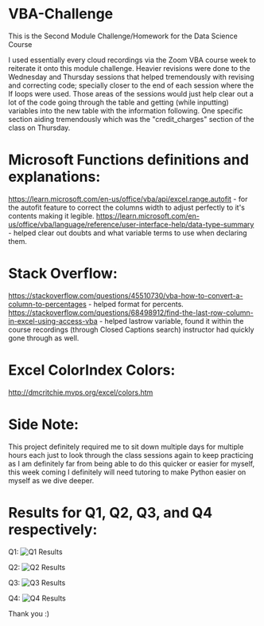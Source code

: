 # VBA-Challenge
This is the Second Module Challenge/Homework for the Data Science Course

I used essentially every cloud recordings via the Zoom VBA course week to reiterate it onto this module challenge. Heavier revisions were done to the Wednesday and Thursday sessions that helped tremendously with revising and correcting code; specially closer to the end of each session where the If loops were used. Those areas of the sessions would just help clear out a lot of the code going through the table and getting (while inputting) variables into the new table with the information following. One specific section aiding tremendously which was the "credit_charges" section of the class on Thursday.

# Microsoft Functions definitions and explanations:
https://learn.microsoft.com/en-us/office/vba/api/excel.range.autofit - for the autofit feature to correct the columns width to adjust perfectly to it's contents making it legible.
https://learn.microsoft.com/en-us/office/vba/language/reference/user-interface-help/data-type-summary - helped clear out doubts and what variable terms to use when declaring them.

# Stack Overflow:
https://stackoverflow.com/questions/45510730/vba-how-to-convert-a-column-to-percentages - helped format for percents.
https://stackoverflow.com/questions/68498912/find-the-last-row-column-in-excel-using-access-vba - helped lastrow variable, found it within the course recordings (through Closed Captions search) instructor had quickly gone through as well.

# Excel ColorIndex Colors:
http://dmcritchie.mvps.org/excel/colors.htm

# Side Note:
This project definitely required me to sit down multiple days for multiple hours each just to look through the class sessions again to keep practicing as I am definitely far from being able to do this quicker or easier for myself, this week coming I definitely will need tutoring to make Python easier on myself as we dive deeper.

# Results for Q1, Q2, Q3, and Q4 respectively:

Q1:
![Q1 Results](https://github.com/Vvlaid/VBA-Challenge/assets/166451251/9ac29cd3-575c-46a6-9fe0-384bb495645a)

Q2:
![Q2 Results](https://github.com/Vvlaid/VBA-Challenge/assets/166451251/eb2aa5be-9339-4092-a117-c241093b1155)

Q3:
![Q3 Results](https://github.com/Vvlaid/VBA-Challenge/assets/166451251/f182923e-2ad1-40cd-9394-ac661aa0253b)

Q4:
![Q4 Results](https://github.com/Vvlaid/VBA-Challenge/assets/166451251/134ca6ea-9737-4024-bfb4-19fe3897a52e)

Thank you :)

